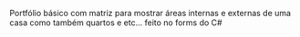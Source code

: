 Portfólio básico com matriz para mostrar áreas internas e externas de uma casa como também quartos e etc... 
feito no forms do C#
